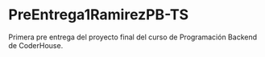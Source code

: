 # PreEntrega1RamirezPB-TS
 Primera pre entrega del proyecto final del curso de Programación Backend de CoderHouse.
